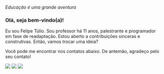 _Educação é uma grande aventura_

### Olá, seja bem-vindo(a)!

Eu sou Felipe Túlio. Sou professor há 11 anos, palestrante e programador em fase de readaptação. Estou aberto a contribuições sinceras e construtivas. Então, vamos trocar uma ideia?

Você pode me encontrar nos contatos abaixo. De antemão, agradeço pelo seu contato! 
<div>
<a href = "mailto:felipe.castro@ifnmg.edu.br"><img loading="lazy" src="https://img.shields.io/badge/Gmail-D14836?style=for-the-badge&logo=gmail&logoColor=white" target="_blank"></a>
<a href="https://www.linkedin.com/in/ftdcastro" target="_blank"><img loading="lazy" src="https://img.shields.io/badge/-LinkedIn-%230077B5?style=for-the-badge&logo=linkedin&logoColor=white" target="_blank"></a>
<a href="https://instagram.com/ftdcastro_" target="_blank"><img loading="lazy" src="https://img.shields.io/badge/-Instagram-%23E4405F?style=for-the-badge&logo=instagram&logoColor=white" target="_blank"></a>
</div>


<!--
### Algumas informações sobre mim

- Atualmente estou lecionando... Sistemas Operacionais, Programação de Sistemas Corporativos e Cultura Maker
- Atualmente estou aprendendo... Node.Js, Arduino e Finanças
- Procuro contribuir com a comunidade local... Coordenando projetos de ensino sobre educação básica para empresas da cidade onde resido

### Hi there, welcome! 👋

**ftdcastro/ftdcastro** is a ✨ _special_ ✨ repository because its `README.md` (this file) appears on your GitHub profile.

Here are some ideas to get you started:

- 🔭 I’m currently working on ...
- 🌱 I’m currently learning ...
- 👯 I’m looking to collaborate on ...
- 🤔 I’m looking for help with ...
- 💬 Ask me about ...
- 📫 How to reach me: ...
- 😄 Pronouns: ...
- ⚡ Fun fact: ...
-->
